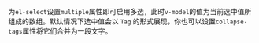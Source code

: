 为`el-select`设置`multiple`属性即可启用多选，此时`v-model`的值为当前选中值所组成的数组。默认情况下选中值会以 `Tag` 的形式展现，你也可以设置`collapse-tags`属性将它们合并为一段文字。